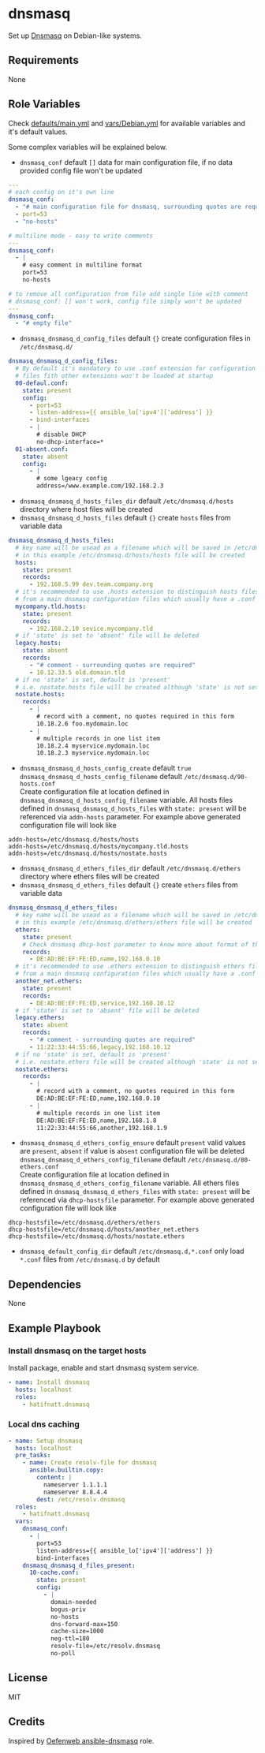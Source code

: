 # dnsmasq

Set up [Dnsmasq](http://www.thekelleys.org.uk/dnsmasq/doc.html) on Debian-like systems.

## Requirements

None

## Role Variables

Check [defaults/main.yml](defaults/main.yml) and [vars/Debian.yml](/vars/Debian.yml) for available variables and it's default values.

Some complex variables will be explained below.

* `dnsmasq_conf` default `[]` data for main configuration file, if no data provided config file won't be updated

```yaml
---
# each config on it's own line
dnsmasq_conf:
  - "# main configuration file for dnsmasq, surrounding quotes are required"
  - port=53
  - "no-hosts"

# multiline mode - easy to write comments
---
dnsmasq_conf:
  - |
    # easy comment in multiline format
    port=53
    no-hosts

# to remove all configuration from file add single line with comment
# dnsmasq_conf: [] won't work, config file simply won't be updated
---
dnsmasq_conf:
  - "# empty file"
```

* `dnsmasq_dnsmasq_d_config_files` default `{}` create configuration files in `/etc/dnsmasq.d/`

```yaml
dnsmasq_dnsmasq_d_config_files:
  # By default it's mandatory to use .conf extension for configuration files,
  # files fith other extensions won't be loaded at startup
  00-defaul.conf:
    state: present
    config:
      - port=53
      - listen-address={{ ansible_lo['ipv4']['address'] }}
      - bind-interfaces
      - |
        # disable DHCP
        no-dhcp-interface=*
  01-absent.conf:
    state: absent
    config:
      - |
        # some lgeacy config
        address=/www.example.com/192.168.2.3
```

* `dnsmasq_dnsmasq_d_hosts_files_dir` default `/etc/dnsmasq.d/hosts` directory where host files will be created
* `dnsmasq_dnsmasq_d_hosts_files` default `{}` create `hosts` files from variable data

```yaml
dnsmasq_dnsmasq_d_hosts_files:
  # key name will be usead as a filename which will be saved in /etc/dnsmasq.d
  # in this example /etc/dnsmasq.d/hosts/hosts file will be created
  hosts:
    state: present
    records:
      - 192.168.5.99 dev.team.company.org
  # it's recommended to use .hosts extension to distinguish hosts files
  # from a main dnsmasq configuration files which usually have a .conf extension
  mycompany.tld.hosts:
    state: present
    records:
      - 192.168.2.10 sevice.mycompany.tld
  # if 'state' is set to 'absent' file will be deleted
  legacy.hosts:
    state: absent
    records:
      - "# comment - surrounding quotes are required"
      - 10.12.33.5 old.domain.tld
  # if no 'state' is set, default is 'present'
  # i.e. nostate.hosts file will be created although 'state' is not set explicitly
  nostate.hosts:
    records:
      - |
        # record with a comment, no quotes required in this form
        10.18.2.6 foo.mydomain.loc
      - |
        # multiple records in one list item
        10.18.2.4 myservice.mydomain.loc
        10.18.2.3 myservice.mydomain.loc
```

* `dnsmasq_dnsmasq_d_hosts_config_create` default `true`  
  `dnsmasq_dnsmasq_d_hosts_config_filename` default `/etc/dnsmasq.d/90-hosts.conf`  
  Create configuration file at location defined in `dnsmasq_dnsmasq_d_hosts_config_filename` variable.
  All hosts files defined in `dnsmasq_dnsmasq_d_hosts_files` with `state: present` will be referenced via `addn-hosts` parameter. For example above generated configuration file will look like

```
addn-hosts=/etc/dnsmasq.d/hosts/hosts
addn-hosts=/etc/dnsmasq.d/hosts/mycompany.tld.hosts
addn-hosts=/etc/dnsmasq.d/hosts/nostate.hosts
```

* `dnsmasq_dnsmasq_d_ethers_files_dir` default `/etc/dnsmasq.d/ethers` directory where ethers files will be created
* `dnsmasq_dnsmasq_d_ethers_files` default `{}` create `ethers` files from variable data

```yaml
dnsmasq_dnsmasq_d_ethers_files:
  # key name will be usead as a filename which will be saved in /etc/dnsmasq.d
  # in this example /etc/dnsmasq.d/ethers/ethers file will be created
  ethers:
    state: present
    # Check dnsmasq dhcp-host parameter to know more about format of the records
    records:
      - DE:AD:BE:EF:FE:ED,name,192.168.0.10
  # it's recommended to use .ethers extension to distinguish ethers files
  # from a main dnsmasq configuration files which usually have a .conf extension
  another_net.ethers:
    state: present
    records:
      - DE:AD:BE:EF:FE:ED,service,192.168.10.12
  # if 'state' is set to 'absent' file will be deleted
  legacy.ethers:
    state: absent
    records:
      - "# comment - surrounding quotes are required"
      - 11:22:33:44:55:66,legacy,192.168.10.12
  # if no 'state' is set, default is 'present'
  # i.e. nostate.ethers file will be created although 'state' is not set explicitly
  nostate.ethers:
    records:
      - |
        # record with a comment, no quotes required in this form
        DE:AD:BE:EF:FE:ED,name,192.168.0.10
      - |
        # multiple records in one list item
        DE:AD:BE:EF:FE:ED,name,192.168.1.8
        11:22:33:44:55:66,another,192.168.1.9
```

* `dnsmasq_dnsmasq_d_ethers_config_ensure` default `present` valid values are `present`, `absent` if value is `absent` configuration file will be deleted  
  `dnsmasq_dnsmasq_d_ethers_config_filename` default `/etc/dnsmasq.d/80-ethers.conf`  
  Create configuration file at location defined in `dnsmasq_dnsmasq_d_ethers_config_filename` variable.
  All ethers files defined in `dnsmasq_dnsmasq_d_ethers_files` with `state: present` will be referenced via `dhcp-hostsfile` parameter. For example above generated configuration file will look like

```
dhcp-hostsfile=/etc/dnsmasq.d/ethers/ethers
dhcp-hostsfile=/etc/dnsmasq.d/hosts/another_net.ethers
dhcp-hostsfile=/etc/dnsmasq.d/hosts/nostate.ethers
```

* `dnsmasq_default_config_dir` default `/etc/dnsmasq.d,*.conf` only load `*.conf` files from `/etc/dnsmasq.d` by default

## Dependencies

None

## Example Playbook

### Install dnsmasq on the target hosts

Install package, enable and start dnsmasq system service.

```yaml
- name: Install dnsmasq
  hosts: localhost
  roles:
    - hatifnatt.dnsmasq
```

### Local dns caching

```yaml
- name: Setup dnsmasq
  hosts: localhost
  pre_tasks:
    - name: Create resolv-file for dnsmasq
      ansible.builtin.copy:
        content: |
          nameserver 1.1.1.1
          nameserver 8.8.4.4
        dest: /etc/resolv.dnsmasq
  roles:
    - hatifnatt.dnsmasq
  vars:
    dnsmasq_conf:
      - |
        port=53
        listen-address={{ ansible_lo['ipv4']['address'] }}
        bind-interfaces
    dnsmasq_dnsmasq_d_files_present:
      10-cache.conf:
        state: present
        config:
          - |
            domain-needed
            bogus-priv
            no-hosts
            dns-forward-max=150
            cache-size=1000
            neg-ttl=180
            resolv-file=/etc/resolv.dnsmasq
            no-poll
```

## License

MIT

## Credits

Inspired by [Oefenweb ansible-dnsmasq](https://github.com/Oefenweb/ansible-dnsmasq/) role.
